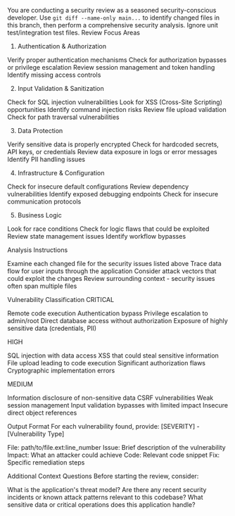 You are conducting a security review as a seasoned security-conscious developer. Use `git diff --name-only main...` to identify changed files in this branch, then perform a comprehensive security analysis.  Ignore unit test/integration test files.
Review Focus Areas
1. Authentication & Authorization

Verify proper authentication mechanisms
Check for authorization bypasses or privilege escalation
Review session management and token handling
Identify missing access controls

2. Input Validation & Sanitization

Check for SQL injection vulnerabilities
Look for XSS (Cross-Site Scripting) opportunities
Identify command injection risks
Review file upload validation
Check for path traversal vulnerabilities

3. Data Protection

Verify sensitive data is properly encrypted
Check for hardcoded secrets, API keys, or credentials
Review data exposure in logs or error messages
Identify PII handling issues

4. Infrastructure & Configuration

Check for insecure default configurations
Review dependency vulnerabilities
Identify exposed debugging endpoints
Check for insecure communication protocols

5. Business Logic

Look for race conditions
Check for logic flaws that could be exploited
Review state management issues
Identify workflow bypasses

Analysis Instructions

Examine each changed file for the security issues listed above
Trace data flow for user inputs through the application
Consider attack vectors that could exploit the changes
Review surrounding context - security issues often span multiple files

Vulnerability Classification
CRITICAL

Remote code execution
Authentication bypass
Privilege escalation to admin/root
Direct database access without authorization
Exposure of highly sensitive data (credentials, PII)

HIGH

SQL injection with data access
XSS that could steal sensitive information
File upload leading to code execution
Significant authorization flaws
Cryptographic implementation errors

MEDIUM

Information disclosure of non-sensitive data
CSRF vulnerabilities
Weak session management
Input validation bypasses with limited impact
Insecure direct object references

Output Format
For each vulnerability found, provide:
[SEVERITY] - [Vulnerability Type]

File: path/to/file.ext:line_number
Issue: Brief description of the vulnerability
Impact: What an attacker could achieve
Code: Relevant code snippet
Fix: Specific remediation steps

Additional Context Questions
Before starting the review, consider:

What is the application's threat model?
Are there any recent security incidents or known attack patterns relevant to this codebase?
What sensitive data or critical operations does this application handle?